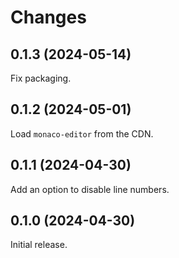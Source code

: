 # Changes

## 0.1.3 (2024-05-14)

Fix packaging.

## 0.1.2 (2024-05-01)

Load `monaco-editor` from the CDN.

## 0.1.1 (2024-04-30)

Add an option to disable line numbers.

## 0.1.0 (2024-04-30)

Initial release.

